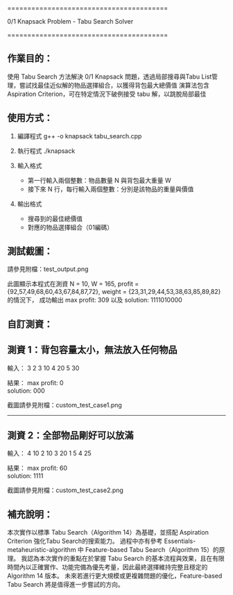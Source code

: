 ========================================

0/1 Knapsack Problem - Tabu Search Solver

========================================

作業目的：
---------
使用 Tabu Search 方法解決 0/1 Knapsack 問題，透過局部搜尋與Tabu List管理，嘗試找最佳近似解的物品選擇組合，以獲得背包最大總價值
演算法包含 Aspiration Criterion，可在特定情況下破例接受 tabu 解，以跳脫局部最佳

使用方式：
---------
1. 編譯程式
   g++ -o knapsack tabu_search.cpp

2. 執行程式
   ./knapsack

3. 輸入格式
   - 第一行輸入兩個整數：物品數量 N 與背包最大重量 W
   - 接下來 N 行，每行輸入兩個整數：分別是該物品的重量與價值

4. 輸出格式
   - 搜尋到的最佳總價值
   - 對應的物品選擇組合（01編碼）

測試截圖：
---------
請參見附檔：test_output.png

此圖顯示本程式在測資 N = 10, W = 165, profit = {92,57,49,68,60,43,67,84,87,72}, weight = {23,31,29,44,53,38,63,85,89,82} 的情況下，
成功輸出 max profit: 309 以及 solution: 1111010000


自訂測資：
---------
測資 1：背包容量太小，無法放入任何物品 
--------------------------------------
輸入：
3 2
3 10
4 20
5 30

結果：
max profit: 0  
solution: 000

截圖請參見附檔：custom_test_case1.png

---

測資 2：全部物品剛好可以放滿
----------------------------
輸入：
4 10
2 10
3 20
1 5
4 25

結果：
max profit: 60  
solution: 1111

截圖請參見附檔：custom_test_case2.png

補充說明：
---------
本次實作以標準 Tabu Search（Algorithm 14）為基礎，並搭配 Aspiration Criterion 強化Tabu Search的搜索能力。
過程中亦有參考 Essentials-metaheuristic-algorithm 中 Feature-based Tabu Search（Algorithm 15）的原理。
我認為本次實作的重點在於掌握 Tabu Search 的基本流程與效果，且在有限時間內以正確實作、功能完備為優先考量，因此最終選擇維持完整且穩定的 Algorithm 14 版本。
未來若進行更大規模或更複雜問題的優化，Feature-based Tabu Search 將是值得進一步嘗試的方向。
